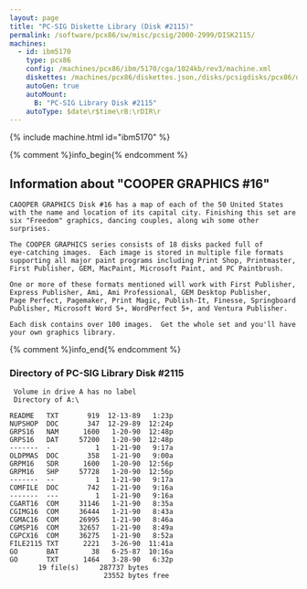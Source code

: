 ```yaml
---
layout: page
title: "PC-SIG Diskette Library (Disk #2115)"
permalink: /software/pcx86/sw/misc/pcsig/2000-2999/DISK2115/
machines:
  - id: ibm5170
    type: pcx86
    config: /machines/pcx86/ibm/5170/cga/1024kb/rev3/machine.xml
    diskettes: /machines/pcx86/diskettes.json,/disks/pcsigdisks/pcx86/diskettes.json
    autoGen: true
    autoMount:
      B: "PC-SIG Library Disk #2115"
    autoType: $date\r$time\rB:\rDIR\r
---
```


{% include machine.html id="ibm5170" %}

{% comment %}info_begin{% endcomment %}

## Information about "COOPER GRAPHICS #16"

    CAOOPER GRAPHICS Disk #16 has a map of each of the 50 United States
    with the name and location of its capital city. Finishing this set are
    six "Freedom" graphics, dancing couples, along wih some other
    surprises.
    
    The COOPER GRAPHICS series consists of 18 disks packed full of
    eye-catching images.  Each image is stored in multiple file formats
    supporting all major paint programs including Print Shop, Printmaster,
    First Publisher, GEM, MacPaint, Microsoft Paint, and PC Paintbrush.
    
    One or more of these formats mentioned will work with First Publisher,
    Express Publisher, Ami, Ami Professional, GEM Desktop Publisher,
    Page Perfect, Pagemaker, Print Magic, Publish-It, Finesse, Springboard
    Publisher, Microsoft Word 5+, WordPerfect 5+, and Ventura Publisher.
    
    Each disk contains over 100 images.  Get the whole set and you'll have
    your own graphics library.
{% comment %}info_end{% endcomment %}


### Directory of PC-SIG Library Disk #2115

     Volume in drive A has no label
     Directory of A:\

    README   TXT       919  12-13-89   1:23p
    NUPSHOP  DOC       347  12-29-89  12:24p
    GRPS16   NAM      1600   1-20-90  12:48p
    GRPS16   DAT     57200   1-20-90  12:48p
    -------  -           1   1-21-90   9:17a
    OLDPMAS  DOC       358   1-21-90   9:00a
    GRPM16   SDR      1600   1-20-90  12:56p
    GRPM16   SHP     57728   1-20-90  12:56p
    -------  --          1   1-21-90   9:17a
    COMFILE  DOC       742   1-21-90   9:16a
    -------  ---         1   1-21-90   9:16a
    CGART16  COM     31146   1-21-90   8:35a
    CGIMG16  COM     36444   1-21-90   8:43a
    CGMAC16  COM     26995   1-21-90   8:46a
    CGMSP16  COM     32657   1-21-90   8:49a
    CGPCX16  COM     36275   1-21-90   8:52a
    FILE2115 TXT      2221   3-26-90  11:41a
    GO       BAT        38   6-25-87  10:16a
    GO       TXT      1464   3-28-90   6:32p
           19 file(s)     287737 bytes
                           23552 bytes free
